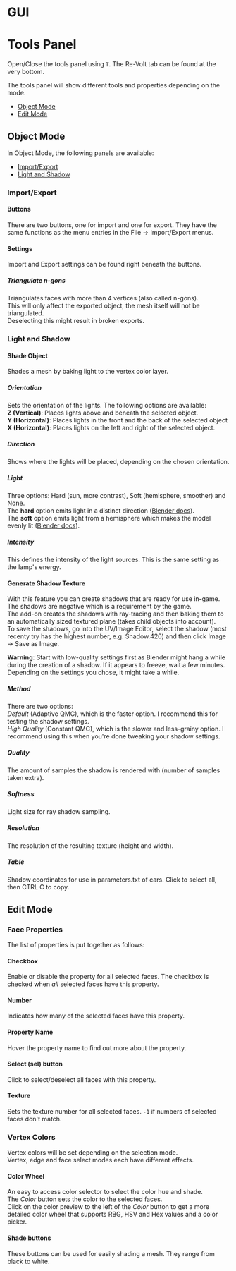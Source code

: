 # GUI
# Tools Panel
Open/Close the tools panel using `T`. The Re-Volt tab can be found at the very
bottom.

The tools panel will show different tools and properties depending on the mode.

* [Object Mode](#object-mode)
* [Edit Mode](#edit-mode)

## Object Mode

In Object Mode, the following panels are available:

+ [Import/Export](#import-export)
+ [Light and Shadow](#light-and-shadow)

### Import/Export

#### Buttons
There are two buttons, one for import and one for export. They have the same
functions as the menu entries in the File -> Import/Export menus.

#### Settings
Import and Export settings can be found right beneath the buttons.

##### Triangulate n-gons
Triangulates faces with more than 4 vertices (also called n-gons).  
This will only affect the exported object, the mesh itself will not be
triangulated.  
Deselecting this might result in broken exports.

### Light and Shadow

#### Shade Object
Shades a mesh by baking light to the vertex color layer.

##### Orientation
Sets the orientation of the lights. The following options are available:  
**Z (Vertical)**: Places lights above and beneath the selected object.  
**Y (Horizontal)**: Places lights in the front and the back of the selected
object  
**X (Horizontal)**: Places lights on the left and right of the selected object.

##### Direction
Shows where the lights will be placed, depending on the chosen orientation.

##### Light
Three options: Hard (sun, more contrast), Soft (hemisphere, smoother) and None.  
The **hard** option emits light in a distinct direction
([Blender docs](https://docs.blender.org/manual/de/dev/render/blender_render/lighting/lamps/sun/introduction.html)).  
The **soft** option emits light from a hemisphere which makes the model evenly lit
([Blender docs](https://docs.blender.org/manual/de/dev/render/blender_render/lighting/lamps/hemi.html)).

##### Intensity
This defines the intensity of the light sources. This is the same setting as the lamp's energy.

#### Generate Shadow Texture

With this feature you can create shadows that are ready for use in-game. The shadows are negative which is a requirement by the game.  
The add-on creates the shadows with ray-tracing and then baking them to an automatically sized textured plane (takes child objects into account).  
To save the shadows, go into the UV/Image Editor, select the shadow (most recenty try has the highest number, e.g. Shadow.420) and then click Image -> Save as Image.

**Warning**: Start with low-quality settings first as Blender might hang a while during the creation of a shadow. If it appears to freeze, wait a few minutes. Depending on the settings you chose, it might take a while.

##### Method
There are two options:  
_Default_ (Adaptive QMC), which is the faster option. I recommend this for testing the shadow settings.  
_High Quality_ (Constant QMC), which is the slower and less-grainy option. I recommend using this when you're done tweaking your shadow settings.

##### Quality
The amount of samples the shadow is rendered with (number of samples taken extra).

##### Softness
Light size for ray shadow sampling.

##### Resolution
The resolution of the resulting texture (height and width).

##### Table
Shadow coordinates for use in parameters.txt of cars. Click to select all, then CTRL C to copy.

## Edit Mode

### Face Properties
The list of properties is put together as follows:  
#### Checkbox
Enable or disable the property for all selected faces. The checkbox is checked when _all_ selected faces have this property.  
#### Number
Indicates how many of the selected faces have this property.  
#### Property Name
Hover the property name to find out more about the property.
#### Select (sel) button
Click to select/deselect all faces with this property.  
#### Texture
Sets the texture number for all selected faces. `-1` if numbers of selected faces don't match.

### Vertex Colors
Vertex colors will be set depending on the selection mode.  
Vertex, edge and face select modes each have different effects.
#### Color Wheel
An easy to access color selector to select the color hue and shade.  
The _Color_ button sets the color to the selected faces.  
Click on the color preview to the left of the _Color_ button to get a more detailed color wheel that supports RBG, HSV and Hex values and a color picker.

#### Shade buttons
These buttons can be used for easily shading a mesh. They range from black to white.

